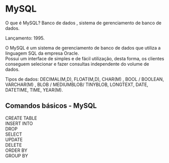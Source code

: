 <h1>MySQL</h1>



O que é MySQL? Banco de dados , sistema de gerenciamento de banco de dados.

Lançamento: 1995.

O MySQL é um sistema de gerenciamento de banco de dados que utiliza a linguagem SQL da empresa Oracle. 
<br>Possui um interface de simples e de fácil utilização, desta forma, os clientes conseguem selecionar e fazer consultas independente do volume de dados.

Tipos de dados:  DECIMAL(M,D), FLOAT(M,D), CHAR(M) , BOOL / BOOLEAN, VARCHAR(M) , BLOB / MEDIUMBLOB/ TINYBLOB, LONGTEXT, DATE, DATETIME, TIME, YEAR(M).

<h2>Comandos básicos -  MySQL</h2>

CREATE TABLE
<br>
INSERT INTO
<br>
DROP 
<br>
SELECT
<br>
UPDATE 
<br>
DELETE 
<br>
ORDER BY
<br>
GROUP BY
<br>


